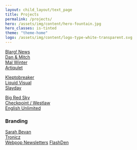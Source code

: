 ```yaml
---
layout: child_layout/text_page
title: Projects
permalink: /projects/
hero: /assets/img/content/hero-fountain.jpg
hero_classes: is-tinted
theme: "theme-home"
logo: /assets/img/content/logo-type-white-transparent.svg
---
```


<a href="">Blarg! News</a><br>
<a href="">Dan & Mitch</a><br>
<a href="">Mal Winter</a><br>
<a href="">Artiqulet</a><br>

<a href="">Kleptobreaker</a><br>
<a href="">Liquid Visual</a><br>
<a href="">Slayday</a>

<a href="">Big Red Sky</a><br>
<a href="">Checkpoint / Westlaw</a><br>
<a href="">English Unlimited</a><br>

<h3>Branding</h3>

<a href="">Sarah Bevan</a><br>
<a href="">Tronicz</a><br>
<a href="">Webpop Newsletters</a>
<a href="">FlashDen</a>